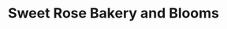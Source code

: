 ---
title: "Sweet Rose Bakery and Blooms"
url: /fraser/sweet-rose-bakery-and-blooms/
shop: florist
---